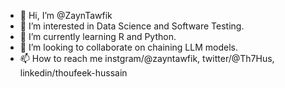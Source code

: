 - 👋 Hi, I’m @ZaynTawfik
- 👀 I’m interested in Data Science and Software Testing.
- 🌱 I’m currently learning R and Python.
- 💞️ I’m looking to collaborate on chaining LLM models.
- 📫 How to reach me instgram/@zayntawfik, twitter/@Th7Hus, linkedin/thoufeek-hussain

<!---
ZaynTawfik/ZaynTawfik is a ✨ special ✨ repository because its `README.md` (this file) appears on your GitHub profile.
You can click the Preview link to take a look at your changes.
--->
